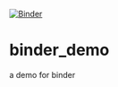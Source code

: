 [![Binder](https://mybinder.org/badge_logo.svg)](https://mybinder.org/v2/gh/alamosds/binder_demo.git/HEAD)


# binder_demo
a demo for binder
